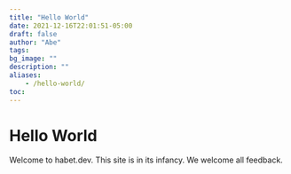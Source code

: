 ```yaml
---
title: "Hello World"
date: 2021-12-16T22:01:51-05:00
draft: false
author: "Abe"
tags: 
bg_image: ""
description: ""
aliases: 
    - /hello-world/
toc: 
---
```


# Hello World

Welcome to habet.dev. This site is in its infancy. We welcome all feedback.

